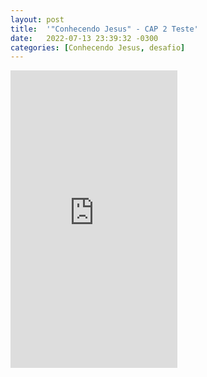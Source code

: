 ```yaml
---
layout: post
title:  '"Conhecendo Jesus" - CAP 2 Teste'
date:   2022-07-13 23:39:32 -0300
categories: [Conhecendo Jesus, desafio]
---
```


<iframe src="https://onedrive.live.com/embed?cid=863512E256B606D6&resid=863512E256B606D6%21105902&authkey=AHdmHhYRpYWyUPo" width="267" height="476" style="border:none;overflow:hidden" scrolling="no" frameborder="0" allowfullscreen="true" allow="autoplay; clipboard-write; encrypted-media; picture-in-picture; web-share" allowFullScreen="true"></iframe>